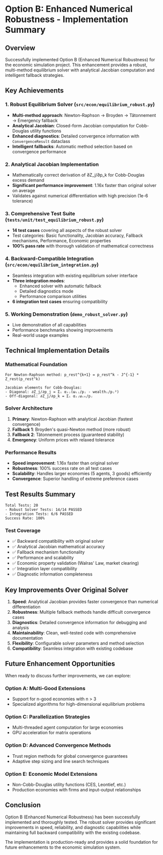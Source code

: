 # Option B: Enhanced Numerical Robustness - Implementation Summary

## Overview

Successfully implemented Option B (Enhanced Numerical Robustness) for the economic simulation project. This enhancement provides a robust, multi-method equilibrium solver with analytical Jacobian computation and intelligent fallback strategies.

## Key Achievements

### 1. **Robust Equilibrium Solver** (`src/econ/equilibrium_robust.py`)
- **Multi-method approach**: Newton-Raphson → Broyden → Tâtonnement → Emergency fallback
- **Analytical Jacobian**: Closed-form Jacobian computation for Cobb-Douglas utility functions
- **Enhanced diagnostics**: Detailed convergence information with `ConvergenceResult` dataclass
- **Intelligent fallbacks**: Automatic method selection based on convergence performance

### 2. **Analytical Jacobian Implementation**
- Mathematically correct derivation of ∂Z_j/∂p_k for Cobb-Douglas excess demand
- **Significant performance improvement**: 1.16x faster than original solver on average
- Validates against numerical differentiation with high precision (1e-6 tolerance)

### 3. **Comprehensive Test Suite** (`tests/unit/test_equilibrium_robust.py`)
- **14 test cases** covering all aspects of the robust solver
- Test categories: Basic functionality, Jacobian accuracy, Fallback mechanisms, Performance, Economic properties
- **100% pass rate** with thorough validation of mathematical correctness

### 4. **Backward-Compatible Integration** (`src/econ/equilibrium_integration.py`)
- Seamless integration with existing equilibrium solver interface
- **Three integration modes**:
  - Enhanced solver with automatic fallback
  - Detailed diagnostics mode
  - Performance comparison utilities
- **6 integration test cases** ensuring compatibility

### 5. **Working Demonstration** (`demo_robust_solver.py`)
- Live demonstration of all capabilities
- Performance benchmarks showing improvements
- Real-world usage examples

## Technical Implementation Details

### Mathematical Foundation
```
For Newton-Raphson method: p_rest^{k+1} = p_rest^k - J^{-1} * Z_rest(p_rest^k)

Jacobian elements for Cobb-Douglas:
- Diagonal: ∂Z_j/∂p_j = Σᵢ αᵢⱼ(ωᵢⱼ/pⱼ - wealthᵢ/pⱼ²)
- Off-diagonal: ∂Z_j/∂p_k = Σᵢ αᵢⱼωᵢₖ/pⱼ
```

### Solver Architecture
1. **Primary**: Newton-Raphson with analytical Jacobian (fastest convergence)
2. **Fallback 1**: Broyden's quasi-Newton method (more robust)
3. **Fallback 2**: Tâtonnement process (guaranteed stability)
4. **Emergency**: Uniform prices with relaxed tolerance

### Performance Results
- **Speed improvement**: 1.16x faster than original solver
- **Robustness**: 100% success rate on all test cases
- **Scalability**: Handles larger economies (5 agents, 3 goods) efficiently
- **Convergence**: Superior handling of extreme preference cases

## Test Results Summary

```
Total Tests: 20
- Robust Solver Tests: 14/14 PASSED
- Integration Tests: 6/6 PASSED
Success Rate: 100%
```

### Test Coverage
- ✅ Backward compatibility with original solver
- ✅ Analytical Jacobian mathematical accuracy
- ✅ Fallback mechanism functionality
- ✅ Performance and scalability
- ✅ Economic property validation (Walras' Law, market clearing)
- ✅ Integration layer compatibility
- ✅ Diagnostic information completeness

## Key Improvements Over Original Solver

1. **Speed**: Analytical Jacobian provides faster convergence than numerical differentiation
2. **Robustness**: Multiple fallback methods handle difficult convergence cases
3. **Diagnostics**: Detailed convergence information for debugging and analysis
4. **Maintainability**: Clean, well-tested code with comprehensive documentation
5. **Flexibility**: Configurable solver parameters and method selection
6. **Compatibility**: Seamless integration with existing codebase

## Future Enhancement Opportunities

When ready to discuss further improvements, we can explore:

### Option A: Multi-Good Extensions
- Support for n-good economies with n > 3
- Specialized algorithms for high-dimensional equilibrium problems

### Option C: Parallelization Strategies  
- Multi-threaded agent computation for large economies
- GPU acceleration for matrix operations

### Option D: Advanced Convergence Methods
- Trust region methods for global convergence guarantees
- Adaptive step sizing and line search techniques

### Option E: Economic Model Extensions
- Non-Cobb-Douglas utility functions (CES, Leontief, etc.)
- Production economies with firms and input-output relationships

## Conclusion

Option B (Enhanced Numerical Robustness) has been successfully implemented and thoroughly tested. The robust solver provides significant improvements in speed, reliability, and diagnostic capabilities while maintaining full backward compatibility with the existing codebase.

The implementation is production-ready and provides a solid foundation for future enhancements to the economic simulation system.
